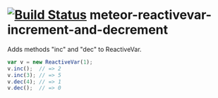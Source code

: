 [![Build Status](https://travis-ci.org/dolgarev/meteor-reactive-var-increment-and-decrement.svg?branch=master)](https://travis-ci.org/dolgarev/meteor-reactive-var-increment-and-decrement)
meteor-reactivevar-increment-and-decrement
====================
Adds methods "inc" and "dec" to ReactiveVar.

```js
var v = new ReactiveVar(1);
v.inc();  // => 2
v.inc(3); // => 5
v.dec(4); // => 1
v.dec();  // => 0
```
